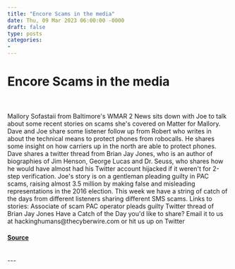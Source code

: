 ```yaml
---
title: "Encore Scams in the media"
date: Thu, 09 Mar 2023 06:00:00 -0000
draft: false
type: posts
categories: 
- 
---
```

# Encore Scams in the media

<br/>

<br/>
Mallory Sofastaii from Baltimore's WMAR 2 News sits down with Joe to talk about some recent stories on scams she's covered on Matter for Mallory. Dave and Joe share some listener follow up from Robert who writes in about the technical means to protect phones from robocalls. He shares some insight on how carriers up in the north are able to protect phones. Dave shares a twitter thread from Brian Jay Jones, who is an author of biographies of Jim Henson, George Lucas and Dr. Seuss, who shares how he would have almost had his Twitter account hijacked if it weren't for 2-step verification. Joe's story is on a gentleman pleading guilty in PAC scams, raising almost 3.5 million by making false and misleading representations in the 2016 election. This week we have a string of catch of the days from different listeners sharing different SMS scams. Links to stories: Associate of scam PAC operator pleads guilty Twitter thread of Brian Jay Jones Have a Catch of the Day you'd like to share? Email it to us at hackinghumans@thecyberwire.com or hit us up on Twitter

#### [Source](https://thecyberwire.com/podcasts/hacking-humans/209/notes)

<br/>
---
